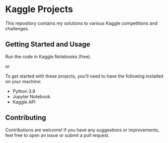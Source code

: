 # Kaggle Projects

This repository contains my solutions to various Kaggle competitions and challenges.

## Getting Started and Usage

Run the code in Kaggle Notebooks (free).

or 

To get started with these projects, you'll need to have the following installed on your machine:
- Python 3.8
- Jupyter Notebook
- Kaggle API

## Contributing

Contributions are welcome! If you have any suggestions or improvements, feel free to open an issue or submit a pull request.





